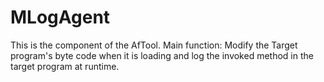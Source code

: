 # MLogAgent

This is the component of the AfTool.
Main function: Modify the Target program's byte code when it is loading 
and log the invoked method in the target program at runtime.

